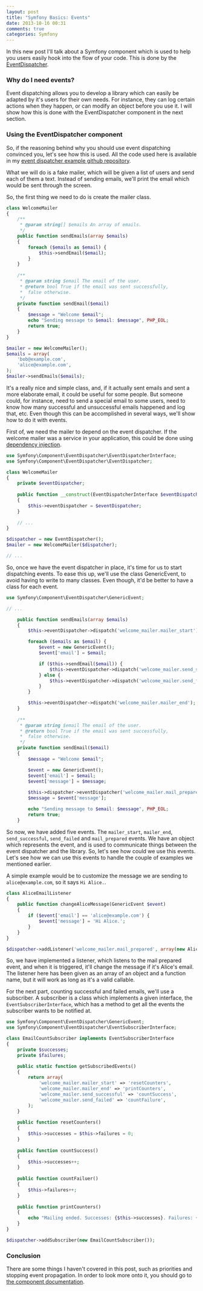 ```yaml
---
layout: post
title: "Symfony Basics: Events"
date: 2013-10-16 00:31
comments: true
categories: Symfony
---
```

In this new post I'll talk about a Symfony component which is used to help you users easily hook into the flow of your code. This is done by the [EventDispatcher](https://github.com/symfony/EventDispatcher).

### Why do I need events?

Event dispatching allows you to develop a library which can easily be adapted by it's users for their own needs. For instance, they can log certain actions when they happen, or can modify an object before you use it. I will show how this is done with the EventDispatcher component in the next section.

### Using the EventDispatcher component

So, if the reasoning behind why you should use event dispatching convinced you, let's see how this is used. All the code used here is available in my [event dispatcher example github repository](https://github.com/Lumbendil/EventDispatcherExample).

What we will do is a fake mailer, which will be given a list of users and send each of them a text. Instead of sending emails, we'll print the email which would be sent through the screen.

So, the first thing we need to do is create the mailer class.

```php
class WelcomeMailer
{
	/**
	 * @param string[] $emails An array of emails.
	 */
	public function sendEmails(array $emails)
	{
		foreach ($emails as $email) {
			$this->sendEmail($email);
		}
	}
	
	/**
	 * @param string $email The email of the user.
	 * @return bool True if the email was sent successfully,
	 * 	false otherwise.
	 */
	private function sendEmail($email)
	{
		$message = "Welcome $email";
		echo "Sending message to $email: $message", PHP_EOL;
		return true;
	}
}

$mailer = new WelcomeMailer();
$emails = array(
	'bob@example.com',
	'alice@example.com',
);
$mailer->sendEmails($emails);
```

It's a really nice and simple class, and, if it actually sent emails and sent a more elaborate email, it could be useful for some people. But someone could, for instance, need to send a special email to some users, need to know how many successful and unsuccessful emails happened and log that, etc. Even though this can be accomplished in several ways, we'll show how to do it with events.

First of, we need the mailer to depend on the event dispatcher. If the welcome mailer was a service in your application, this could be done using [dependency injection](lumbendil.github.io/blog/2013/10/02/symfony-bases-services/).

```php
use Symfony\Component\EventDispatcher\EventDispatcherInterface;
use Symfony\Component\EventDispatcher\EventDispatcher;

class WelcomeMailer
{
	private $eventDispatcher;
	
	public function __construct(EventDispatcherInterface $eventDispatcher)
	{
		$this->eventDispatcher = $eventDispatcher;
	}
	
	// ...
}

$dispatcher = new EventDispatcher();
$mailer = new WelcomeMailer($dispatcher);

// ...
```

So, once we have the event dispatcher in place, it's time for us to start dispatching events. To ease this up, we'll use the class GenericEvent, to avoid having to write to many classes. Even though, it'd be better to have a class for each event.

```php
use Symfony\Component\EventDispatcher\GenericEvent;

// ...

	public function sendEmails(array $emails)
	{
		$this->eventDispatcher->dispatch('welcome_mailer.mailer_start');

		foreach ($emails as $email) {
			$event = new GenericEvent();
			$event['email'] = $email;

			if ($this->sendEmail($email)) {
				$this->eventDispatcher->dispatch('welcome_mailer.send_successful', $event);
			} else {
				$this->eventDispatcher->dispatch('welcome_mailer.send_failed', $event);
			}
		}

		$this->eventDispatcher->dispatch('welcome_mailer.mailer_end');
	}
	
	/**
	 * @param string $email The email of the user.
	 * @return bool True if the email was sent successfully,
	 * 	false otherwise.
	 */
	private function sendEmail($email)
	{
		$message = "Welcome $email";

		$event = new GenericEvent();
		$event['email'] = $email;
		$event['message'] = $message;
		
		$this->dispatcher->eventDispatcher('welcome_mailer.mail_prepared', $event);
		$message = $event['message'];

		echo "Sending message to $email: $message", PHP_EOL;
		return true;
	}
```

So now, we have added five events. The `mailer_start`, `mailer_end`, `send_successful`, `send_failed` and `mail_prepared` events. We have an object which represents the event, and is used to communicate things between the event dispatcher and the library. So, let's see how could we use this events. Let's see how we can use this events to handle the couple of examples we mentioned earlier.

A simple example would be to customize the message we are sending to `alice@example.com`, so it says `Hi Alice.`.

```php
class AliceEmailListener
{
	public function changeAliceMessage(GenericEvent $event)
	{
		if ($event['email'] == 'alice@example.com') {
			$event['message'] = 'Hi Alice.';
		}
	}
}

$dispatcher->addListener('welcome_mailer.mail_prepared', array(new AliceEmailListener(), 'changeAliceMessage'));
```

So, we have implemented a listener, which listens to the mail prepared event, and when it is triggered, it'll change the message if it's Alice's email. The listener here has been given as an array of an object and a function name, but it will work as long as it's a valid callable.

For the next part, counting successful and failed emails, we'll use a subscriber. A subscriber is a class which implements a given interface, the `EventSubscriberInterface`, which has a method to get all the events the subscriber wants to be notified at.

```php
use Symfony\Component\EventDispatcher\GenericEvent;
use Symfony\Component\EventDispatcher\EventSubscriberInterface;

class EmailCountSubscriber implements EventSubscriberInterface
{
	private $successes;
	private $failures;

	public static function getSubscribedEvents()
	{
		return array(
			'welcome_mailer.mailer_start' => 'resetCounters',
			'welcome_mailer.mailer_end' => 'printCounters',
			'welcome_mailer.send_successful' => 'countSuccess',
			'welcome_mailer.send_failed' => 'countFailure',
		);
	}
	
	public function resetCounters()
	{
		$this->successes = $this->failures = 0;
	}
	
	public function countSuccess()
	{
		$this->successes++;
	}
	
	public function countFailuer()
	{
		$this->failures++;
	}
	
	public function printCounters()
	{
		echo "Mailing ended. Successes: {$this->successes}. Failures: {$this->failures}.", PHP_EOL;
	}
}

$dispatcher->addSubscriber(new EmailCountSubscriber());
```

### Conclusion

There are some things I haven't covered in this post, such as priorities and stopping event propagation. In order to look more onto it, you should go to [the component documentation](http://symfony.com/doc/current/components/event_dispatcher/index.html).